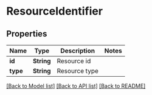 # ResourceIdentifier

## Properties
Name | Type | Description | Notes
------------ | ------------- | ------------- | -------------
**id** | **String** | Resource id | 
**type** | **String** | Resource type | 

[[Back to Model list]](../README.md#documentation-for-models) [[Back to API list]](../README.md#documentation-for-api-endpoints) [[Back to README]](../README.md)


